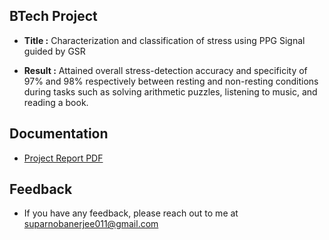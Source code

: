 
## BTech Project

- **Title :** Characterization and classification of stress using PPG Signal guided by GSR

- **Result :** Attained overall stress-detection accuracy and specificity of 97% and 98% respectively between resting and non-resting conditions during tasks such as solving arithmetic puzzles, listening to music, and reading a book.


## Documentation

- [Project Report PDF](https://github.com/suparnobanerjee/BTech-Project/blob/master/Report.pdf)


## Feedback

- If you have any feedback, please reach out to me at suparnobanerjee011@gmail.com

